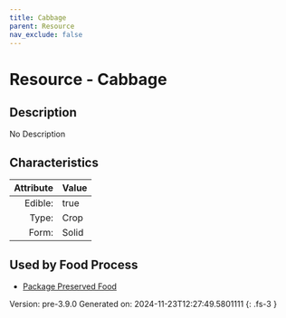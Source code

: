 ```yaml
---
title: Cabbage
parent: Resource
nav_exclude: false
---
```

# Resource - Cabbage

## Description
No Description

## Characteristics

| Attribute      | Value |
|--------:|:------|
|Edible:|true|
|Type:|Crop|
|Form:|Solid|
 



    
## Used by Food Process

- [Package Preserved Food](../food/package-preserved-food.html)


Version: pre-3.9.0 Generated on: 2024-11-23T12:27:49.5801111
{: .fs-3 }
